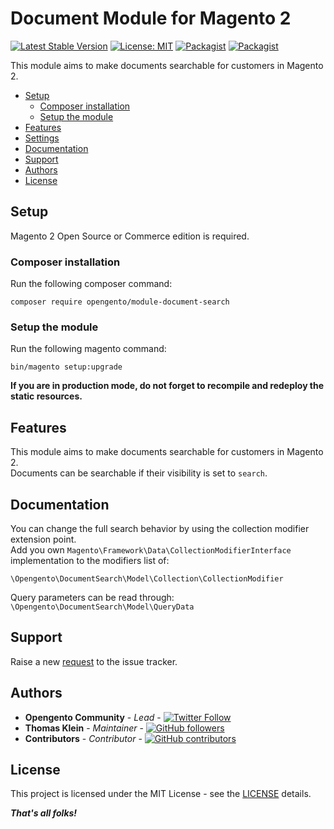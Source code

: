 # Document Module for Magento 2

[![Latest Stable Version](https://img.shields.io/packagist/v/opengento/module-document-search.svg?style=flat-square)](https://packagist.org/packages/opengento/module-document-search)
[![License: MIT](https://img.shields.io/github/license/opengento/magento2-document-search.svg?style=flat-square)](./LICENSE) 
[![Packagist](https://img.shields.io/packagist/dt/opengento/module-document-search.svg?style=flat-square)](https://packagist.org/packages/opengento/module-document-search/stats)
[![Packagist](https://img.shields.io/packagist/dm/opengento/module-document-search.svg?style=flat-square)](https://packagist.org/packages/opengento/module-document-search/stats)

This module aims to make documents searchable for customers in Magento 2.

 - [Setup](#setup)
   - [Composer installation](#composer-installation)
   - [Setup the module](#setup-the-module)
 - [Features](#features)
 - [Settings](#settings)
 - [Documentation](#documentation)
 - [Support](#support)
 - [Authors](#authors)
 - [License](#license)

## Setup

Magento 2 Open Source or Commerce edition is required.

###  Composer installation

Run the following composer command:

```
composer require opengento/module-document-search
```

### Setup the module

Run the following magento command:

```
bin/magento setup:upgrade
```

**If you are in production mode, do not forget to recompile and redeploy the static resources.**

## Features

This module aims to make documents searchable for customers in Magento 2.  
Documents can be searchable if their visibility is set to `search`.

## Documentation

You can change the full search behavior by using the collection modifier extension point.  
Add you own `Magento\Framework\Data\CollectionModifierInterface` implementation to the modifiers list of:

`\Opengento\DocumentSearch\Model\Collection\CollectionModifier`

Query parameters can be read through: `\Opengento\DocumentSearch\Model\QueryData`

## Support

Raise a new [request](https://github.com/opengento/magento2-document-search/issues) to the issue tracker.

## Authors

- **Opengento Community** - *Lead* - [![Twitter Follow](https://img.shields.io/twitter/follow/opengento.svg?style=social)](https://twitter.com/opengento)
- **Thomas Klein** - *Maintainer* - [![GitHub followers](https://img.shields.io/github/followers/thomas-kl1.svg?style=social)](https://github.com/thomas-kl1)
- **Contributors** - *Contributor* - [![GitHub contributors](https://img.shields.io/github/contributors/opengento/magento2-document-search.svg?style=flat-square)](https://github.com/opengento/magento2-document-search/graphs/contributors)

## License

This project is licensed under the MIT License - see the [LICENSE](./LICENSE) details.

***That's all folks!***
